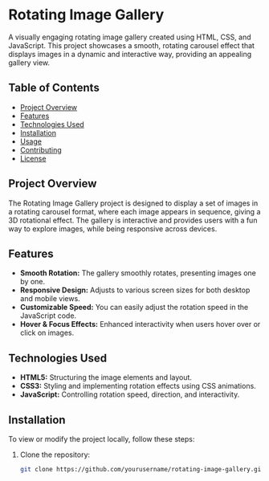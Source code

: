 # Rotating Image Gallery

A visually engaging rotating image gallery created using HTML, CSS, and JavaScript. This project showcases a smooth, rotating carousel effect that displays images in a dynamic and interactive way, providing an appealing gallery view.

## Table of Contents

- [Project Overview](#project-overview)
- [Features](#features)
- [Technologies Used](#technologies-used)
- [Installation](#installation)
- [Usage](#usage)
- [Contributing](#contributing)
- [License](#license)

## Project Overview

The Rotating Image Gallery project is designed to display a set of images in a rotating carousel format, where each image appears in sequence, giving a 3D rotational effect. The gallery is interactive and provides users with a fun way to explore images, while being responsive across devices.

## Features

- **Smooth Rotation:** The gallery smoothly rotates, presenting images one by one.
- **Responsive Design:** Adjusts to various screen sizes for both desktop and mobile views.
- **Customizable Speed:** You can easily adjust the rotation speed in the JavaScript code.
- **Hover & Focus Effects:** Enhanced interactivity when users hover over or click on images.

## Technologies Used

- **HTML5:** Structuring the image elements and layout.
- **CSS3:** Styling and implementing rotation effects using CSS animations.
- **JavaScript:** Controlling rotation speed, direction, and interactivity.

## Installation

To view or modify the project locally, follow these steps:

1. Clone the repository:
   ```bash
   git clone https://github.com/yourusername/rotating-image-gallery.git

